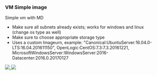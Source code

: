 ### VM Simple image ###

Simple vm with MD

- Make sure all subnets already exists; works for windows and linux (change os type as well)
- Make sure to choose appropriate storage type
- Uses a custom Imageurn, example:  "Canonical:UbuntuServer:16.04.0-LTS:16.04.201611150", OpenLogic:CentOS:7.3:7.3.20161221, MicrosoftWindowsServer:WindowsServer:2016-Datacenter:2016.0.20170127

<a href="https://portal.azure.com/#create/Microsoft.Template/uri/https%3A%2F%2Fraw.githubusercontent.com%2Fmvsoares%2FAzure%2Fmaster%2Fsingle-vm%2Fazuredeploy.json" target="_blank">
    <img src="http://azuredeploy.net/deploybutton.png"/>
</a>
<a href="http://armviz.io/#/?load="https%3A%2F%2Fraw.githubusercontent.com%2Fmvsoares%2FAzure%2Fmaster%2Fsingle-vm%2Fazuredeploy.json" target="_blank">
    <img src="http://armviz.io/visualizebutton.png"/>
</a>

